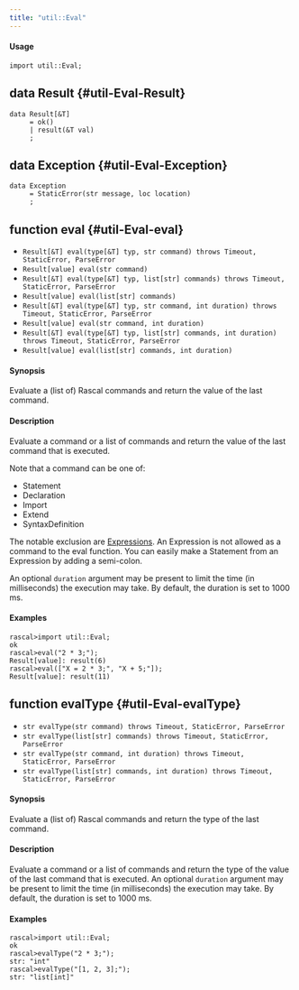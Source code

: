 ```yaml
---
title: "util::Eval"
---
```


#### Usage

`import util::Eval;`


## data Result {#util-Eval-Result}

```rascal
data Result[&T]  
     = ok()
     | result(&T val)
     ;
```

## data Exception {#util-Eval-Exception}

```rascal
data Exception  
     = StaticError(str message, loc location)
     ;
```

## function eval {#util-Eval-eval}

* ``Result[&T] eval(type[&T] typ, str command) throws Timeout, StaticError, ParseError``
* ``Result[value] eval(str command)``
* ``Result[&T] eval(type[&T] typ, list[str] commands) throws Timeout, StaticError, ParseError``
* ``Result[value] eval(list[str] commands)``
* ``Result[&T] eval(type[&T] typ, str command, int duration) throws Timeout, StaticError, ParseError``
* ``Result[value] eval(str command, int duration)``
* ``Result[&T] eval(type[&T] typ, list[str] commands, int duration) throws Timeout, StaticError, ParseError``
* ``Result[value] eval(list[str] commands, int duration)``


#### Synopsis

Evaluate a (list of) Rascal commands and return the value of the last command.

#### Description

Evaluate a command or a list of commands and return the value of the last command that is executed.

Note that a command can be one of:

*  Statement
*  Declaration
*  Import
*  Extend
*  SyntaxDefinition
   

The notable exclusion are [Expressions](/docs//Rascal/Expressions). An Expression is not allowed as a command to the eval function. You can easily make
a Statement from an Expression by adding a semi-colon.
 
An optional `duration` argument may be present to limit the time
(in milliseconds) the execution may take. By default, the duration is set to 1000 ms.

#### Examples


```rascal-shell
rascal>import util::Eval;
ok
rascal>eval("2 * 3;");
Result[value]: result(6)
rascal>eval(["X = 2 * 3;", "X + 5;"]);
Result[value]: result(11)
```

## function evalType {#util-Eval-evalType}

* ``str evalType(str command) throws Timeout, StaticError, ParseError``
* ``str evalType(list[str] commands) throws Timeout, StaticError, ParseError``
* ``str evalType(str command, int duration) throws Timeout, StaticError, ParseError``
* ``str evalType(list[str] commands, int duration) throws Timeout, StaticError, ParseError``


#### Synopsis

Evaluate a (list of) Rascal commands and return the type of the last command.

#### Description

Evaluate a command or a list of commands and return the type of the value of the last command that is executed.
An optional `duration` argument may be present to limit the time
(in milliseconds) the execution may take. By default, the duration is set to 1000 ms.

#### Examples


```rascal-shell
rascal>import util::Eval;
ok
rascal>evalType("2 * 3;");
str: "int"
rascal>evalType("[1, 2, 3];");
str: "list[int]"
```

